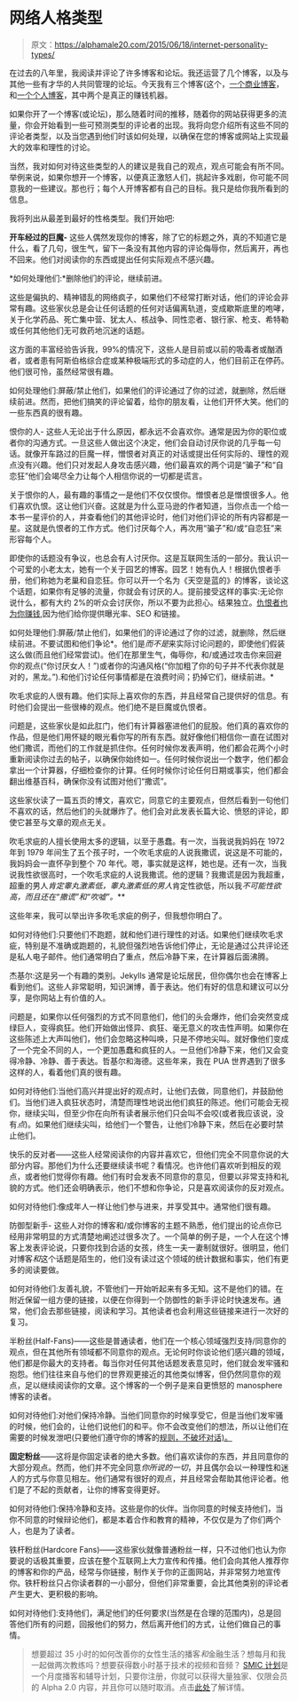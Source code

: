 # 网络人格类型

> 原文：<https://alphamale20.com/2015/06/18/internet-personality-types/>

在过去的八年里，我阅读并评论了许多博客和论坛。我还运营了几个博客，以及与其他一些有才华的人共同管理的论坛。今天我有三个博客(这个，[一个商业博客](http://www.sublimeyourtime.com)，和[一个个人博客](http://www.calebjonesblog.com)，其中两个是真正的赚钱机器。

如果你开了一个博客(或论坛)，那么随着时间的推移，随着你的网站获得更多的流量，你会开始看到一些可预测类型的评论者的出现。我将向您介绍所有这些不同的评论者类型，以及当您遇到他们时该如何处理，以确保在您的博客或网站上实现最大的效率和理性的讨论。

当然，我对如何对待这些类型的人的建议是我自己的观点，观点可能会有所不同。举例来说，如果你想开一个博客，以便真正激怒人们，挑起许多戏剧，你可能不同意我的一些建议。那也行；每个人开博客都有自己的目标。我只是给你我所看到的信息。

我将列出从最差到最好的性格类型。我们开始吧:

**开车经过的巨魔-** 这些人偶然发现你的博客，除了它的标题之外，真的不知道它是什么，看了几句，很生气，留下一条没有其他内容的评论侮辱你，然后离开，再也不回来。他们对阅读你的东西或提出任何实际观点不感兴趣。

*如何处理他们:*删除他们的评论，继续前进。

这些是偏执的、精神错乱的网络疯子，如果他们不经常打断对话，他们的评论会非常有趣。这些家伙总是会让任何话题的任何对话偏离轨道，变成歇斯底里的咆哮，关于化学药品、死亡集中营、犹太人、核战争、同性恋者、银行家、枪支、希特勒或任何其他他们无可救药地沉迷的话题。

这方面的丰富经验告诉我，99%的情况下，这些人是目前或以前的吸毒者或酗酒者，或者患有阿斯伯格综合症或某种极端形式的多动症的人，他们目前正在停药。他们很可怜，虽然经常很有趣。

如何处理他们:屏蔽/禁止他们，如果他们的评论通过了你的过滤，就删除，然后继续前进。然而，把他们搞笑的评论留着，给你的朋友看，让他们开怀大笑。他们的一些东西真的很有趣。

恨你的人- 这些人无论出于什么原因，都永远不会喜欢你。通常是因为你的职位或者你的沟通方式。一旦这些人做出这个决定，他们会自动讨厌你说的几乎每一句话。就像开车路过的巨魔一样，憎恨者对真正的对话或提出任何实际的、理性的观点没有兴趣。他们只对发起人身攻击感兴趣，他们最喜欢的两个词是“骗子”和“自恋狂”他们会竭尽全力让每个人相信你说的一切都是谎言。

关于恨你的人，最有趣的事情之一是他们不仅仅恨你。憎恨者总是憎恨很多人。他们喜欢仇恨。这让他们兴奋。这就是为什么亚马逊的作者知道，当你点击一个给一本书一星评价的人，并查看他们的其他评论时，他们对他们评论的所有内容都是一星。这就是仇恨者的工作方式。他们讨厌每个人，再次用“骗子”和/或“自恋狂”来形容每个人。

即使你的话题没有争议，也总会有人讨厌你。这是互联网生活的一部分。我认识一个可爱的小老太太，她有一个关于园艺的博客。园艺！她有仇人！根据仇恨者手册，他们称她为老巢和自恋狂。你可以开一个名为《天空是蓝的》的博客，谈论这个话题，如果你有足够的流量，你就会有讨厌的人。提前接受这样的事实:无论你说什么，都有大约 2%的听众会讨厌你，所以不要为此担心。结果独立。[仇恨者也为你赚钱](https://blackdragonblog.com/2015/06/01/mad-max-fury-road-feminism/),因为他们给你提供曝光率、SEO 和链接。

如何处理他们:屏蔽/禁止他们，如果他们的评论通过了你的过滤，就删除，然后继续前进。不要试图和他们争论*。他们是*而不是*来实际讨论问题的，即使他们假装这么做(而且他们经常尝试)。他们在那里生气，侮辱你，和/或通过攻击你来回避你的观点(“你讨厌女人！”)或者你的沟通风格(“你加粗了你的句子并不代表你就是对的，黑龙。”).和他们讨论任何事情都是在浪费时间；扔掉它们，继续前进。*

吹毛求疵的人很有趣。他们实际上喜欢你的东西，并且经常自己提供好的信息。有时他们会提出一些很棒的观点。他们绝不是巨魔或仇恨者。

问题是，这些家伙是如此肛门，他们有计算器塞进他们的屁股。他们真的喜欢你的作品，但是他们用怀疑的眼光看你写的所有东西。就好像他们相信你一直在试图对他们撒谎，而他们的工作就是抓住你。任何时候你发表声明，他们都会花两个小时重新阅读你过去的帖子，以确保你始终如一。任何时候你说出一个数字，他们都会拿出一个计算器，仔细检查你的计算。任何时候你讨论任何日期或事实，他们都会翻出维基百科，确保你没有试图对他们“撒谎”。

这些家伙读了一篇五页的博文，喜欢它，同意它的主要观点，但然后看到一句他们不喜欢的话，然后他们的头就爆炸了。他们会对此发表长篇大论、愤怒的评论，即使它甚至与文章的观点无关。

吹毛求疵的人擅长使用太多的逻辑，以至于愚蠢。有一次，当我说我妈妈在 1972 年到 1979 年间生了五个孩子时，一个吹毛求疵的人说我撒谎，说这是不可能的，我妈妈会一直怀孕到整个 70 年代。嗯，事实就是这样，她也是。还有一次，当我说我性欲很高时，一个吹毛求疵的人说我撒谎。他的逻辑？我撒谎是因为我超重，超重的男人*肯定睾丸激素低，睾丸激素低的男人*肯定性欲低，所以我*不可能性欲高，而且还在“撒谎”和“吹嘘”。***

这些年来，我可以举出许多吹毛求疵的例子，但我想你明白了。

如何对待他们:只要他们不跑题，就和他们进行理性的对话。如果他们继续吹毛求疵，特别是不准确或跑题的，礼貌但强烈地告诉他们停止，无论是通过公共评论还是私人电子邮件。他们通常明白了重点，然后冷静下来，在计算器后面沸腾。

杰基尔:这是另一个有趣的类别。Jekylls 通常是论坛居民，但你偶尔也会在博客上看到他们。这些人非常聪明，知识渊博，善于表达。他们有好的信息和建议可以分享，是你网站上有价值的人。

问题是，如果你以任何强烈的方式不同意他们，他们的头会爆炸，他们会突然变成绿巨人，变得疯狂。他们开始做出怪异、疯狂、毫无意义的攻击性声明。如果你在这些陈述上大声叫他们，他们会忽略这种叫唤，只是不停地尖叫。就好像他们变成了一个完全不同的人，一个更加愚蠢和疯狂的人。一旦他们冷静下来，他们又会变得冷静、冷静、善于表达。哲基尔和海德。这些年来，我在 PUA 世界遇到了很多这样的人，看着他们真的很有趣。

如何对待他们:当他们高兴并提出好的观点时，让他们去做，同意他们，并鼓励他们。当他们进入疯狂状态时，清楚而理性地说出他们疯狂的陈述。他们可能会无视你，继续尖叫，但至少你在向所有读者展示他们只会叫不会咬(或者我应该说，没有*点*)。如果他们继续尖叫，给他们一个警告，让他们冷静下来，然后在必要时禁止他们。

快乐的反对者——这些人经常阅读你的内容并喜欢它，但他们完全不同意你说的大部分内容。那他们为什么还要继续读书呢？看情况。也许他们喜欢听到相反的观点，或者他们觉得你有趣。他们有时会发表不同意你的意见，但要以非常支持和礼貌的方式。他们还会明确表示，他们不想和你争论，只是喜欢阅读你的反对观点。

如何对待他们:像成年人一样让他们参与进来，并享受其中。通常他们很有趣。

防御型新手- 这些人对你的博客和/或你博客的主题不熟悉，他们提出的论点你已经用非常明显的方式清楚地阐述过很多次了。一个简单的例子是，一个人在这个博客上发表评论说，只要你找到合适的女孩，终生一夫一妻制就很好。很明显，他们对博客*和*这个话题是陌生的，他们没有读过这个领域的统计数据和事实，他们有更多的阅读要做。

如何对待他们:友善礼貌，不管他们一开始听起来有多无知。这不是他们的错。在附近保留一组方便的链接，以便在你得到一个防御性的新手评论时快速发布。通常，他们会去那些链接，阅读和学习。其他读者也会利用这些链接来进行一次好的复习。

半粉丝(Half-Fans)——这些是普通读者，他们在一个核心领域强烈支持/同意你的观点，但在其他所有领域都不同意你的观点。无论何时你谈论他们感兴趣的领域，他们都是你最大的支持者。每当你对任何其他话题发表意见时，他们就会发牢骚和抱怨。他们往往来自与他们的世界观更接近的其他类似博客，但仍然同意你的观点，足以继续阅读你的文章。这个博客的一个例子是来自更愤怒的 manosphere 博客的读者。

如何对待他们:对他们保持冷静。当他们同意你的时候享受它，但是当他们发牢骚的时候，他们会的，让他们说他们的和平。你不会改变他们的想法，所以让他们在需要的时候发泄吧(只要他们遵守你的博客的[规则，不破坏对话)。](https://blackdragonblog.com/rules/)

**固定粉丝**——这将是你固定读者的绝大多数。他们喜欢读你的东西，并且同意你的大部分观点。然而，他们并不完全同意*你所说的一切*，并且偶尔会以一种理性和迷人的方式与你意见相左。他们通常有很好的观点，并且经常会帮助其他评论者。他们是了不起的贡献者，让你的博客变得更好。

如何对待他们:保持冷静和支持。这些是你的伙伴。当你同意的时候支持他们，当你不同意的时候辩论他们，都是本着合作和教育的精神，不仅仅是为了你们两个人，也是为了读者。

铁杆粉丝(Hardcore Fans)——这些家伙就像普通粉丝一样，只不过他们也认为你要说的话极其重要，应该在整个互联网上大力宣传和传播。他们会向其他人推荐你的博客和你的产品，经常与你链接，制作关于你的正面网站，并非常努力地宣传你。铁杆粉丝只占你读者群的一小部分，但他们非常重要，会比其他类别的评论者产生更大、更积极的影响。

如何对待他们:支持他们，满足他们的任何要求(当然是在合理的范围内)，总是回答他们所有的问题，回报他们的努力，然后离开他们的方式，让他们做自己的事情。

> 想要超过 35 小时的如何改善你的女性生活的播客*和*金融生活？想每月和我一起做两次教练吗？想要获得数小时基于技术的视频和音频？ [SMIC 计划](https://alphamale20.kartra.com/page/vIL17)是一个月度播客和辅导计划，只要你注册，你就可以获得大量独家、仅限会员的 Alpha 2.0 内容，并且你可以随时取消。点击[此处](https://alphamale20.kartra.com/page/vIL17)了解详情。
> 
> 